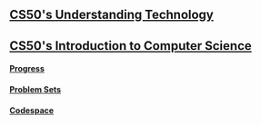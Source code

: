 ## [CS50's Understanding Technology](https://learning.edx.org/course/course-v1:HarvardX+CS50T+Technology/home)

## [CS50's Introduction to Computer Science](https://learning.edx.org/course/course-v1:HarvardX+CS50+X/home)

#### [Progress](https://cs50.me/cs50x)

#### [Problem Sets](https://cs50.harvard.edu/x/2024/psets/)

#### [Codespace](https://bookish-space-goldfish-jjq7xjrpq5q3595j.github.dev)
